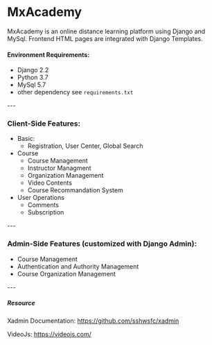 # MxAcademy

MxAcademy is an online distance learning platform using Django and MySql. Frontend HTML pages are integrated with Django Templates. 

#### Environment Requirements:

- Django 2.2
- Python 3.7
- MySql 5.7
- other dependency see `requirements.txt`

\---

### Client-Side Features:

- Basic:
  - Registration, User Center, Global Search
- Course
  - Course Management
  - Instructor Managment 
  - Organization Management
  - Video Contents 
  - Course Recommandation System
- User Operations
  - Comments
  - Subscription

\---

### Admin-Side Features (customized with Django Admin):

- Course Management
- Authentication and Authority Management 
- Course Organization Management

\---

##### Resource

Xadmin Documentation: https://github.com/sshwsfc/xadmin

VideoJs: https://videojs.com/
